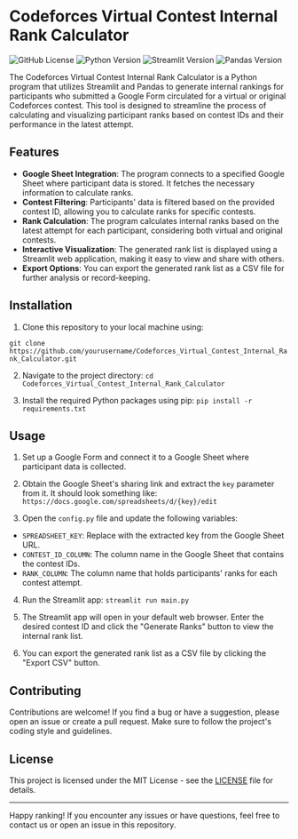 # Codeforces Virtual Contest Internal Rank Calculator

![GitHub License](https://img.shields.io/github/license/yourusername/Codeforces_Virtual_Contest_Internal_Rank_Calculator)
![Python Version](https://img.shields.io/badge/python-3.8%2B-blue)
![Streamlit Version](https://img.shields.io/badge/streamlit-0.89.0-blue)
![Pandas Version](https://img.shields.io/badge/pandas-1.3.3-blue)

The Codeforces Virtual Contest Internal Rank Calculator is a Python program that utilizes Streamlit and Pandas to generate internal rankings for participants who submitted a Google Form circulated for a virtual or original Codeforces contest. This tool is designed to streamline the process of calculating and visualizing participant ranks based on contest IDs and their performance in the latest attempt.

## Features

- **Google Sheet Integration**: The program connects to a specified Google Sheet where participant data is stored. It fetches the necessary information to calculate ranks.
- **Contest Filtering**: Participants' data is filtered based on the provided contest ID, allowing you to calculate ranks for specific contests.
- **Rank Calculation**: The program calculates internal ranks based on the latest attempt for each participant, considering both virtual and original contests.
- **Interactive Visualization**: The generated rank list is displayed using a Streamlit web application, making it easy to view and share with others.
- **Export Options**: You can export the generated rank list as a CSV file for further analysis or record-keeping.

## Installation

1. Clone this repository to your local machine using:
   
`git clone https://github.com/yourusername/Codeforces_Virtual_Contest_Internal_Rank_Calculator.git`

2. Navigate to the project directory:
`cd Codeforces_Virtual_Contest_Internal_Rank_Calculator`

3. Install the required Python packages using pip:
`pip install -r requirements.txt`


## Usage

1. Set up a Google Form and connect it to a Google Sheet where participant data is collected.

2. Obtain the Google Sheet's sharing link and extract the `key` parameter from it. It should look something like:
`https://docs.google.com/spreadsheets/d/{key}/edit`


3. Open the `config.py` file and update the following variables:
- `SPREADSHEET_KEY`: Replace with the extracted key from the Google Sheet URL.
- `CONTEST_ID_COLUMN`: The column name in the Google Sheet that contains the contest IDs.
- `RANK_COLUMN`: The column name that holds participants' ranks for each contest attempt.

4. Run the Streamlit app:
`streamlit run main.py`


5. The Streamlit app will open in your default web browser. Enter the desired contest ID and click the "Generate Ranks" button to view the internal rank list.

6. You can export the generated rank list as a CSV file by clicking the "Export CSV" button.

## Contributing

Contributions are welcome! If you find a bug or have a suggestion, please open an issue or create a pull request. Make sure to follow the project's coding style and guidelines.

## License

This project is licensed under the MIT License - see the [LICENSE](LICENSE) file for details.

---

Happy ranking! If you encounter any issues or have questions, feel free to contact us or open an issue in this repository.
